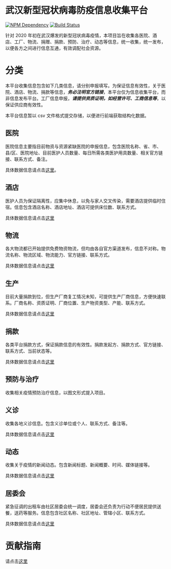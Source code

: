 # 武汉新型冠状病毒防疫信息收集平台

[![NPM Dependency](https://david-dm.org/EasyWebApp/wuhan2020.svg)][1]
[![Build Status](https://travis-ci.com/EasyWebApp/wuhan2020.svg?branch=master)][2]

针对 2020 年初在武汉爆发的新型冠状病毒疫情，本项目旨在收集各医院、酒店、工厂、物流、捐赠、捐款、预防、治疗、动态等信息，统一收集，统一发布，以便各方之间进行信息互通，有效调配社会资源。

# 分类

本平台收集信息包含如下几类信息，请分别申报填写。为保证信息有效性，关于医院、酒店、物流、捐款等信息，**_务必注明官方链接_**，本平台仅为信息收集平台，而非信息发布平台。工厂信息申报，**_请提供资质证明，如经营许可、工商信息等_**，以保证供应商有效性。

本平台信息暂以 csv 文件格式提交存储，以便进行前端获取结构化数据。

## 医院

医院信息主要指目前物资与资源紧缺医院的申报信息，包含医院名称、省、市、县/区、医院地址、目前医护人员数量、每日所需各类医护用具数量、相关官方链接、联系方式、备注。

具体数据信息请点击[这里](data/HOSPITAL.csv)。

## 酒店

医护人员为保证隔离性，应集中休息，以免与家人交叉传染，需要酒店提供临时住宿。信息包含酒店名称、酒店地址、酒店可提供床位数、联系方式。

具体数据信息请点击[这里](data/HOTEL.csv)

## 物流

各大物流都已开始提供免费物资物流，但均由各自官方渠道发布，信息不对称。物流名称、物流区域、物流能力、官方链接、联系方式。

具体数据信息请点击[这里](data/LOGISTICAL.csv)

## 生产

目前大量捐款到位，但生产厂商复工情况未知，可提供生产厂商信息，方便快速联系。厂商名称、资质证明、厂商位置、生产物资类型、产能、联系方式。

具体数据信息请点击[这里](data/FACTORY.csv)

## 捐款

各类平台捐款方式，保证捐款信息的有效性。捐款发起方、捐款方式、官方链接、联系方式、当前状态等。

具体数据信息请点击[这里](data/DONATION.csv)

## 预防与治疗

收集相关疫情预防治疗信息，以图文形式提入项目。

## 义诊

收集各地义诊信息。包含义诊单位或个人、联系方式、备注等。

具体数据信息请点击[这里](data/CLINIC.csv)

## 动态

收集关于疫情的新闻动态。包含新闻标题、新闻概要、时间、媒体链接等。

具体数据信息请点击[这里](data/NEWS.csv)

## 居委会

紧急征调的出租车由社区居委会统一调度，居委会还负责为行动不便居民提供送餐，送药等服务。信息包含社区名称、社区地址、管辖小区、联系方式。

具体数据信息请点击[这里](data/NEIGHBORHOOD.csv)

# 贡献指南

请点击[这里](./CONTRIBUTION.md)

[1]: https://david-dm.org/EasyWebApp/wuhan2020
[2]: https://travis-ci.com/EasyWebApp/wuhan2020
